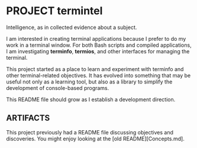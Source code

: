 # PROJECT termintel

Intelligence, as in collected evidence about a subject.

I am interested in creating terminal applications because I prefer to
do my work in a terminal window.  For both Bash scripts and compiled
applications, I am investigating **terminfo**, **termios**, and other
interfaces for managing the terminal.

This project started as a place to learn and experiment with terminfo
and other terminal-related objectives.  It has evolved into something
that may be useful not only as a learning tool, but also as a library
to simplify the development of console-based programs.

This README file should grow as I establish a development direction.

## ARTIFACTS

This project previously had a README file discussing objectives and
discoveries.  You might enjoy looking at the [old README][Concepts.md].